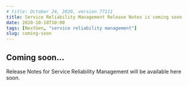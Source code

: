 ```yaml
---
# title: October 24, 2020, version 77111
title: Service Reliability Management Release Notes is coming soon
date: 2020-10-18T10:00
tags: [NextGen, "service reliability management"]
slug: coming-soon
---
```


<!-- # October 24, 2022, version 77111 -->

## Coming soon...

Release Notes for Service Reliability Management will be available here soon.
